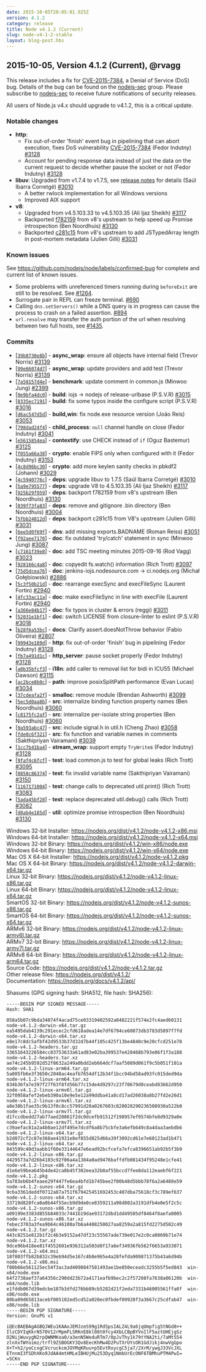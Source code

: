 ```yaml
---
date: 2015-10-05T20:05:01.925Z
version: 4.1.2
category: release
title: Node v4.1.2 (Current)
slug: node-v4-1-2-stable
layout: blog-post.hbs
---
```


## 2015-10-05, Version 4.1.2 (Current), @rvagg

This release includes a fix for [CVE-2015-7384](https://github.com/nodejs/node/issues/3138), a Denial of Service (DoS) bug. Details of the bug can be found on the [nodejs-sec](https://groups.google.com/forum/#!topic/nodejs-sec/fSNEQiuof6I) group. Please subscribe to [nodejs-sec](https://groups.google.com/forum/#!forum/nodejs-sec) to receive future notifications of security releases.

All users of Node.js v4.x should upgrade to v4.1.2, this is a critical update.

### Notable changes

- **http**:
  - Fix out-of-order 'finish' event bug in pipelining that can abort execution, fixes DoS vulnerability [CVE-2015-7384](https://github.com/nodejs/node/issues/3138) (Fedor Indutny) [#3128](https://github.com/nodejs/node/pull/3128)
  - Account for pending response data instead of just the data on the current request to decide whether pause the socket or not (Fedor Indutny) [#3128](https://github.com/nodejs/node/pull/3128)
- **libuv**: Upgraded from v1.7.4 to v1.7.5, see [release notes](https://github.com/libuv/libuv/releases/tag/v1.7.5) for details (Saúl Ibarra Corretgé) [#3010](https://github.com/nodejs/node/pull/3010)
  - A better rwlock implementation for all Windows versions
  - Improved AIX support
- **v8**:
  - Upgraded from v4.5.103.33 to v4.5.103.35 (Ali Ijaz Sheikh) [#3117](https://github.com/nodejs/node/pull/3117)
  - Backported [f782159](https://codereview.chromium.org/1367123003) from v8's upstream to help speed up Promise introspection (Ben Noordhuis) [#3130](https://github.com/nodejs/node/pull/3130)
  - Backported [c281c15](https://codereview.chromium.org/1363683002) from v8's upstream to add JSTypedArray length in post-mortem metadata (Julien Gilli) [#3031](https://github.com/nodejs/node/pull/3031)

### Known issues

See https://github.com/nodejs/node/labels/confirmed-bug for complete and current list of known issues.

- Some problems with unreferenced timers running during `beforeExit` are still to be resolved. See [#1264](https://github.com/nodejs/node/issues/1264).
- Surrogate pair in REPL can freeze terminal. [#690](https://github.com/nodejs/node/issues/690)
- Calling `dns.setServers()` while a DNS query is in progress can cause the process to crash on a failed assertion. [#894](https://github.com/nodejs/node/issues/894)
- `url.resolve` may transfer the auth portion of the url when resolving between two full hosts, see [#1435](https://github.com/nodejs/node/issues/1435).

### Commits

- [[`39b8730e8b`](https://github.com/nodejs/node/commit/39b8730e8b)] - **async_wrap**: ensure all objects have internal field (Trevor Norris) [#3139](https://github.com/nodejs/node/pull/3139)
- [[`99e66074d7`](https://github.com/nodejs/node/commit/99e66074d7)] - **async_wrap**: update providers and add test (Trevor Norris) [#3139](https://github.com/nodejs/node/pull/3139)
- [[`7a58157d4e`](https://github.com/nodejs/node/commit/7a58157d4e)] - **benchmark**: update comment in common.js (Minwoo Jung) [#2399](https://github.com/nodejs/node/pull/2399)
- [[`9e9bfa4dc0`](https://github.com/nodejs/node/commit/9e9bfa4dc0)] - **build**: iojs -> nodejs of release-urlbase (P.S.V.R) [#3015](https://github.com/nodejs/node/pull/3015)
- [[`8335ec7191`](https://github.com/nodejs/node/commit/8335ec7191)] - **build**: fix some typos inside the configure script (P.S.V.R) [#3016](https://github.com/nodejs/node/pull/3016)
- [[`d6ac547d5d`](https://github.com/nodejs/node/commit/d6ac547d5d)] - **build,win**: fix node.exe resource version (João Reis) [#3053](https://github.com/nodejs/node/pull/3053)
- [[`798dad24f4`](https://github.com/nodejs/node/commit/798dad24f4)] - **child_process**: `null` channel handle on close (Fedor Indutny) [#3041](https://github.com/nodejs/node/pull/3041)
- [[`e5615854ea`](https://github.com/nodejs/node/commit/e5615854ea)] - **contextify**: use CHECK instead of `if` (Oguz Bastemur) [#3125](https://github.com/nodejs/node/pull/3125)
- [[`f055a66a38`](https://github.com/nodejs/node/commit/f055a66a38)] - **crypto**: enable FIPS only when configured with it (Fedor Indutny) [#3153](https://github.com/nodejs/node/pull/3153)
- [[`4c8d96bc30`](https://github.com/nodejs/node/commit/4c8d96bc30)] - **crypto**: add more keylen sanity checks in pbkdf2 (Johann) [#3029](https://github.com/nodejs/node/pull/3029)
- [[`4c5940776c`](https://github.com/nodejs/node/commit/4c5940776c)] - **deps**: upgrade libuv to 1.7.5 (Saúl Ibarra Corretgé) [#3010](https://github.com/nodejs/node/pull/3010)
- [[`5a9e795577`](https://github.com/nodejs/node/commit/5a9e795577)] - **deps**: upgrade V8 to 4.5.103.35 (Ali Ijaz Sheikh) [#3117](https://github.com/nodejs/node/pull/3117)
- [[`925b29f959`](https://github.com/nodejs/node/commit/925b29f959)] - **deps**: backport f782159 from v8's upstream (Ben Noordhuis) [#3130](https://github.com/nodejs/node/pull/3130)
- [[`039f73fa83`](https://github.com/nodejs/node/commit/039f73fa83)] - **deps**: remove and gitignore .bin directory (Ben Noordhuis) [#3004](https://github.com/nodejs/node/pull/3004)
- [[`5fbb24812d`](https://github.com/nodejs/node/commit/5fbb24812d)] - **deps**: backport c281c15 from V8's upstream (Julien Gilli) [#3031](https://github.com/nodejs/node/pull/3031)
- [[`6ee5d0f69f`](https://github.com/nodejs/node/commit/6ee5d0f69f)] - **dns**: add missing exports.BADNAME (Roman Reiss) [#3051](https://github.com/nodejs/node/pull/3051)
- [[`f92aee7170`](https://github.com/nodejs/node/commit/f92aee7170)] - **doc**: fix outdated 'try/catch' statement in sync (Minwoo Jung) [#3087](https://github.com/nodejs/node/pull/3087)
- [[`c7161f39e8`](https://github.com/nodejs/node/commit/c7161f39e8)] - **doc**: add TSC meeting minutes 2015-09-16 (Rod Vagg) [#3023](https://github.com/nodejs/node/pull/3023)
- [[`928166c4a8`](https://github.com/nodejs/node/commit/928166c4a8)] - **doc**: copyedit fs.watch() information (Rich Trott) [#3097](https://github.com/nodejs/node/pull/3097)
- [[`75d5dcea76`](https://github.com/nodejs/node/commit/75d5dcea76)] - **doc**: jenkins-iojs.nodesource.com -> ci.nodejs.org (Michał Gołębiowski) [#2886](https://github.com/nodejs/node/pull/2886)
- [[`5c3f50b21d`](https://github.com/nodejs/node/commit/5c3f50b21d)] - **doc**: rearrange execSync and execFileSync (Laurent Fortin) [#2940](https://github.com/nodejs/node/pull/2940)
- [[`4fc33ac11a`](https://github.com/nodejs/node/commit/4fc33ac11a)] - **doc**: make execFileSync in line with execFile (Laurent Fortin) [#2940](https://github.com/nodejs/node/pull/2940)
- [[`a366e84b17`](https://github.com/nodejs/node/commit/a366e84b17)] - **doc**: fix typos in cluster & errors (reggi) [#3011](https://github.com/nodejs/node/pull/3011)
- [[`52031e1bf1`](https://github.com/nodejs/node/commit/52031e1bf1)] - **doc**: switch LICENSE from closure-linter to eslint (P.S.V.R) [#3018](https://github.com/nodejs/node/pull/3018)
- [[`b28f6a53bc`](https://github.com/nodejs/node/commit/b28f6a53bc)] - **docs**: Clarify assert.doesNotThrow behavior (Fabio Oliveira) [#2807](https://github.com/nodejs/node/pull/2807)
- [[`99943e189d`](https://github.com/nodejs/node/commit/99943e189d)] - **http**: fix out-of-order 'finish' bug in pipelining (Fedor Indutny) [#3128](https://github.com/nodejs/node/pull/3128)
- [[`fb7a491d1c`](https://github.com/nodejs/node/commit/fb7a491d1c)] - **http_server**: pause socket properly (Fedor Indutny) [#3128](https://github.com/nodejs/node/pull/3128)
- [[`a0b35bfcf3`](https://github.com/nodejs/node/commit/a0b35bfcf3)] - **i18n**: add caller to removal list for bidi in ICU55 (Michael Dawson) [#3115](https://github.com/nodejs/node/pull/3115)
- [[`ac2bce0b0c`](https://github.com/nodejs/node/commit/ac2bce0b0c)] - **path**: improve posixSplitPath performance (Evan Lucas) [#3034](https://github.com/nodejs/node/pull/3034)
- [[`37cdeafa2f`](https://github.com/nodejs/node/commit/37cdeafa2f)] - **smalloc**: remove module (Brendan Ashworth) [#3099](https://github.com/nodejs/node/pull/3099)
- [[`5ec5d0aa8b`](https://github.com/nodejs/node/commit/5ec5d0aa8b)] - **src**: internalize binding function property names (Ben Noordhuis) [#3060](https://github.com/nodejs/node/pull/3060)
- [[`c8175fc2af`](https://github.com/nodejs/node/commit/c8175fc2af)] - **src**: internalize per-isolate string properties (Ben Noordhuis) [#3060](https://github.com/nodejs/node/pull/3060)
- [[`9a593abc47`](https://github.com/nodejs/node/commit/9a593abc47)] - **src**: include signal.h in util.h (Cheng Zhao) [#3058](https://github.com/nodejs/node/pull/3058)
- [[`fde0c6f321`](https://github.com/nodejs/node/commit/fde0c6f321)] - **src**: fix function and variable names in comments (Sakthipriyan Vairamani) [#3039](https://github.com/nodejs/node/pull/3039)
- [[`1cc7b41ba4`](https://github.com/nodejs/node/commit/1cc7b41ba4)] - **stream_wrap**: support empty `TryWrite`s (Fedor Indutny) [#3128](https://github.com/nodejs/node/pull/3128)
- [[`9faf4c6fcf`](https://github.com/nodejs/node/commit/9faf4c6fcf)] - **test**: load common.js to test for global leaks (Rich Trott) [#3095](https://github.com/nodejs/node/pull/3095)
- [[`0858c86374`](https://github.com/nodejs/node/commit/0858c86374)] - **test**: fix invalid variable name (Sakthipriyan Vairamani) [#3150](https://github.com/nodejs/node/pull/3150)
- [[`1167171004`](https://github.com/nodejs/node/commit/1167171004)] - **test**: change calls to deprecated util.print() (Rich Trott) [#3083](https://github.com/nodejs/node/pull/3083)
- [[`5ada45bf28`](https://github.com/nodejs/node/commit/5ada45bf28)] - **test**: replace deprecated util.debug() calls (Rich Trott) [#3082](https://github.com/nodejs/node/pull/3082)
- [[`d8ab4e185d`](https://github.com/nodejs/node/commit/d8ab4e185d)] - **util**: optimize promise introspection (Ben Noordhuis) [#3130](https://github.com/nodejs/node/pull/3130)

Windows 32-bit Installer: https://nodejs.org/dist/v4.1.2/node-v4.1.2-x86.msi \
Windows 64-bit Installer: https://nodejs.org/dist/v4.1.2/node-v4.1.2-x64.msi \
Windows 32-bit Binary: https://nodejs.org/dist/v4.1.2/win-x86/node.exe \
Windows 64-bit Binary: https://nodejs.org/dist/v4.1.2/win-x64/node.exe \
Mac OS X 64-bit Installer: https://nodejs.org/dist/v4.1.2/node-v4.1.2.pkg \
Mac OS X 64-bit Binary: https://nodejs.org/dist/v4.1.2/node-v4.1.2-darwin-x64.tar.gz \
Linux 32-bit Binary: https://nodejs.org/dist/v4.1.2/node-v4.1.2-linux-x86.tar.gz \
Linux 64-bit Binary: https://nodejs.org/dist/v4.1.2/node-v4.1.2-linux-x64.tar.gz \
SmartOS 32-bit Binary: https://nodejs.org/dist/v4.1.2/node-v4.1.2-sunos-x86.tar.gz \
SmartOS 64-bit Binary: https://nodejs.org/dist/v4.1.2/node-v4.1.2-sunos-x64.tar.gz \
ARMv6 32-bit Binary: https://nodejs.org/dist/v4.1.2/node-v4.1.2-linux-armv6l.tar.gz \
ARMv7 32-bit Binary: https://nodejs.org/dist/v4.1.2/node-v4.1.2-linux-armv7l.tar.gz \
ARMv8 64-bit Binary: https://nodejs.org/dist/v4.1.2/node-v4.1.2-linux-arm64.tar.gz \
Source Code: https://nodejs.org/dist/v4.1.2/node-v4.1.2.tar.gz \
Other release files: https://nodejs.org/dist/v4.1.2/ \
Documentation: https://nodejs.org/docs/v4.1.2/api/

Shasums (GPG signing hash: SHA512, file hash: SHA256):

```
-----BEGIN PGP SIGNED MESSAGE-----
Hash: SHA1

058a5b07c9bda34074f4acad75ce03319402592a0482221f574e2fc4aed60131  node-v4.1.2-darwin-x64.tar.gz
ea5495dab4139c291ecec2cfd618adea14e7df6794ce60873db3783d5897f7fd  node-v4.1.2-darwin-x64.tar.xz
e8e17c8dc5afbf42d9533b37d32d7b44f105c425f13be4840c9e20cfcd251e78  node-v4.1.2-headers.tar.gz
33651643226584cc83753633a61ad83e02ba399537e428468b793e06f1f3a188  node-v4.1.2-headers.tar.xz
ae74c245b9592d52f8632a249a0bdd2eb664dcf7aaf5089d061f9c5b051f101a  node-v4.1.2-linux-arm64.tar.gz
5a805fb6e3f3650c2048ac4eafb7654df12b34f1bcc94bd58ad93fc015ded9da  node-v4.1.2-linux-arm64.tar.xz
834b36fa7e397f27f63f8fd56b77c15de4d9297c23f70679d0ceabd83662d950  node-v4.1.2-linux-armv6l.tar.gz
32f0958afef2ebeb390a10e9e5e12a99ddba41a8cd17ad26038a8b27fd2e26d1  node-v4.1.2-linux-armv6l.tar.xz
a8e38b1fae35c9b13f0c8cc57991d20a0267603c820028290236508930a522b0  node-v4.1.2-linux-armv7l.tar.gz
d1fccdbedd27ab77aed20861f2dc0dcefb91512f198957ef9574bfe8d9329a0e  node-v4.1.2-linux-armv7l.tar.xz
c39aefac81a2a4b0ae12df495e7dcdf6a8b75cbfe3a6efb649c8a4daa3aebdb6  node-v4.1.2-linux-x64.tar.gz
b2d072cf2c87e368ae41931e8ef855d825d66a39f3092cd61e7e60123ad1b471  node-v4.1.2-linux-x64.tar.xz
843599c40d3aabb1f60e33144647e6ead92bcfcefa7efca8396651ab92b5f3b9  node-v4.1.2-linux-x86.tar.gz
4429573a7d26b4103c92f06a4a1384a0ad9476baffdfb081434f95248e1cfe41  node-v4.1.2-linux-x86.tar.xz
d1e6e59bea645b4de42ca0b45f302eea32b0af55bccd7fee8da112eaebf6f221  node-v4.1.2.pkg
5a783eb6b4feaee29f447fe6ea4bfd1b745bee2f00b48d5bbb78f6a2a6488e59  node-v4.1.2-sunos-x64.tar.gz
9c6a3361deddf0712a87a751f679425451692453c407dba75618cf3c789ef637  node-v4.1.2-sunos-x64.tar.xz
33719d820fca0a0b44f55ecb9d9de0ce8359211a98d802a3191dfb4e0e5f2c5c  node-v4.1.2-sunos-x86.tar.gz
a09199e3383d855b84033c7441b19dae93172dbd1dd49505df8464f8aefa0005  node-v4.1.2-sunos-x86.tar.xz
febec3703a3fea9b64c46100a7b6a4408250027aa8259a2a815fd2275d502c49  node-v4.1.2.tar.gz
443c8251e812b1f2c4b3e9152a47df23c55567ade739e017e2c0ca0869b71e74  node-v4.1.2.tar.xz
9dce96b418ee81f4552601e936312a503d8f17a6ef34936fb562f6653a933071  node-v4.1.2-x64.msi
18f003ffb82b832c39eb94d5e167c4b0e965e4a28fefda909871375b43a6d94b  node-v4.1.2-x86.msi
f80b66e561125ec54f3ac3ad4098847581493ae1be850eceadc3255b5f5ed843  win-x64/node.exe
64f2738aef37a64356c290dd23b72a4171eafb9bec2c2f57208fa7638a06120b  win-x64/node.lib
e1fddb067d39edcbe187b3dfd276bb89cb5282d21f2eda7331b46005561ffa0f  win-x86/node.exe
80ba09d65813acebf005102ed5cd52a020ec0fbdef09928f3a3667c25cdfab47  win-x86/node.lib
-----BEGIN PGP SIGNATURE-----
Version: GnuPG v1

iQEcBAEBAgAGBQJWEu1KAAoJEMJzeS99g1RdSpsIALZ4L9a6jqUmpfig5tNGd8++
IlzCDYIqKkrN570V12rMpmFLSRKnE8kl08t0fcy4XbLCBpBYVoIlF5aztUHEjgSz
O2NijWuvygN2rpQWNMKoa0/a3enN5WeduRTm7/0pJvThy1k79tYNA2ti/7aMt554
zlnXxTWYoimz/trfl9ZSBOGKY3Qv8EecKhMw4D2PuTXrUYsOR1GdJikj4nwVgGpo
X+T+h2/yoCcxgCVcruckcmJOYMqKRuu+p5EvtRxycgC5ja7/2XrM/ywgJ33VcJXL
ETnnmI3fSDhXKo9JdAA4mtHMLeIBHUjMu253Dyq1NmbUrEcONF6TBMhuPTM4PwI=
=SCKn
-----END PGP SIGNATURE-----
```
